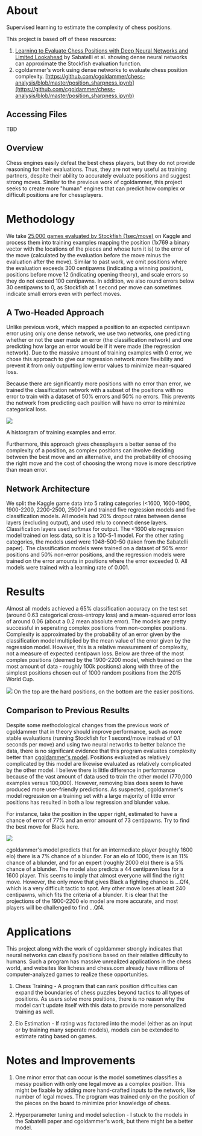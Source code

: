 About
=====
Supervised learning to estimate the complexity of chess positions.

This project is based off of these resources:

1) [Learning to Evaluate Chess Positions with Deep Neural Networks and Limited Lookahead](https://www.ai.rug.nl/~mwiering/GROUP/ARTICLES/ICPRAM_CHESS_DNN_2018.pdf) by Sabatelli et al. showing dense neural networks can approximate the Stockfish evaluation function.
2) cgoldammer's work using dense networks to evaluate chess position complexity. [https://github.com/cgoldammer/chess-analysis/blob/master/position_sharpness.ipynb](https://github.com/cgoldammer/chess-analysis/blob/master/position_sharpness.ipynb)

Accessing Files
-----
TBD

Overview
-----
Chess engines easily defeat the best chess players, but they do not provide reasoning for their evaluations. Thus, they are not very useful as training partners, despite their ability to accurately evaluate positions and suggest strong moves. Similar to the previous work of cgoldammer, this project seeks to create more "human" engines that can predict how complex or difficult positions are for  chessplayers.

Methodology
=====
We take [25,000 games evaluated by Stockfish (1sec/move)](https://www.kaggle.com/c/finding-elo/data) on Kaggle and process them into training examples mapping the position (1x769 a binary vector with the locations of the pieces and whose turn it is) to the error of the move (calculated by the evaluation before the move minus the evaluation after the move). Similar to past work, we omit positions where the evaluation exceeds 300 centipawns (indicating a winning position), positions before move 12 (indicating opening theory), and scale errors so they do not exceed 100 centipawns. In addition, we also round errors below 30 centipawns to 0, as Stockfish at 1 second per move can sometimes indicate small errors even with perfect moves.

A Two-Headed Approach
-----
Unlike previous work, which mapped a position to an expected centipawn error using only one dense network, we use two networks, one predicting whether or not the user made an error (the classification network) and one predicting how large an error would be if it were made (the regression network). Due to the massive amount of training examples with 0 error, we chose this approach to give our regression network more flexibility and prevent it from only outputting low error values to minimize mean-squared loss.

Because there are significantly more positions with no error than error, we trained the classification network with a subset of the positions with no error to train with a dataset of 50% errors and 50% no errors. This prevents the network from predicting each position will have no error to minimize categorical loss.

![](images/30errorbelowcutoff.png)

A historgram of training examples and error.

Furthermore, this approach gives chessplayers a better sense of the complexity of a position, as complex positions can involve deciding between the best move and an alternative, and the probability of choosing the right move and the cost of choosing the wrong move is more descriptive than mean error.

Network Architecture
-----
We split the Kaggle game data into 5 rating categories (<1600, 1600-1900, 1900-2200, 2200-2500, 2500+) and trained five regression models and five classification models. All models had 20% dropout rates between dense layers (excluding output), and used relu to connect dense layers. Classification layers used softmax for output. The <1600 elo regression model trained on less data, so it is a 100-5-1 model. For the other rating categories, the models used were 1048-500-50 (taken from the Sabatelli paper). The classification models were trained on a dataset of 50% error positions and 50% non-error positions, and the regression models were trained on the error amounts in positions where the error exceeded 0. All models were trained with a learning rate of 0.001.

Results
=====
Almost all models achieved a 65% classification accuracy on the test set (around 0.63 categorical cross-entropy loss) and a mean-squared error loss of around 0.06 (about a 0.2 mean absolute error). The models are pretty successful in seperating complex positions from non-complex positions. Complexity is approximated by the probability of an error given by the classification model multiplied by the mean value of the error given by the regression model. However, this is a relative measurement of complexity, not a measure of expected centipawn loss. Below are three of the most complex positions (deemed by the 1900-2200 model, which trained on the most amount of data - roughly 100k positions) along with three of the simplest positions chosen out of 1000 random positions from the 2015 World Cup.

![](images/hardeasypositions.png)
On the top are the hard positions, on the bottom are the easier positions.

Comparison to Previous Results
-----
Despite some methodological changes from the previous work of cgoldammer that in theory should improve performance, such as more stable evaluations (running Stockfish for 1 second/move instead of 0.1 seconds per move) and using two neural networks to better balance the data, there is no significant evidence that this program evaluates complexity better than [cgoldammer's model](https://chessinsights.org/analysis/). Positions evaluated as relatively complicated by this model are likewise evaluated as relatively complicated by the other model. I believe there is little difference in performance because of the vast amount of data used to train the other model (770,000 examples versus 100,000). However, removing bias does seem to have produced more user-friendly predictions. As suspected, cgoldammer's model regression on a training set with a large majority of little error positions has resulted in both a low regression and blunder value.

For instance, take the position in the upper right, estimated to have a chance of error of 77% and an error amount of 73 centipawns. Try to find the best move for Black here.

![](images/chessinsightsblunder.png)

cgoldammer's model predicts that for an intermediate player (roughly 1600 elo) there is a 7% chance of a blunder. For an elo of 1000, there is an 11% chance of a blunder, and for an expert (roughly 2000 elo) there is a 5% chance of a blunder. The model also predicts a 44 centipawn loss for a 1600 player. This seems to imply that almost everyone will find the right move. However, the only move that gives Black a fighting chance is ...Qf4, which is a very difficult tactic to spot. Any other move loses at least 240 centipawns, which fits the criteria of a blunder. It is clear that the projections of the 1900-2200 elo model are more accurate, and most players will be challenged to find ...Qf4.

Applications
=====
This project along with the work of cgoldammer strongly indicates that neural networks can classify positions based on their relative difficulty to humans. Such a program has massive unrealized applications in the chess world, and websites like lichess and chess.com already have millions of computer-analyzed games to realize these opportunities.

1) Chess Training - A program that can rank position difficulties can expand the boundaries of chess puzzles beyond tactics to all types of positions. As users solve more positions, there is no reason why the model can't update itself with this data to provide more personalized training as well.

2) Elo Estimation - If rating was factored into the model (either as an input or by training many seperate models), models can be extended to estimate rating based on games.

Notes and Improvements
=====
1) One minor error that can occur is the model sometimes classifies a messy position with only one legal move as a complex position. This might be fixable by adding more hand-crafted inputs to the network, like number of legal moves. The program was trained only on the position of the pieces on the board to minimize prior knowledge of chess.

2) Hyperparameter tuning and model selection - I stuck to the models in the Sabatelli paper and cgoldammer's work, but there might be a better model. 
